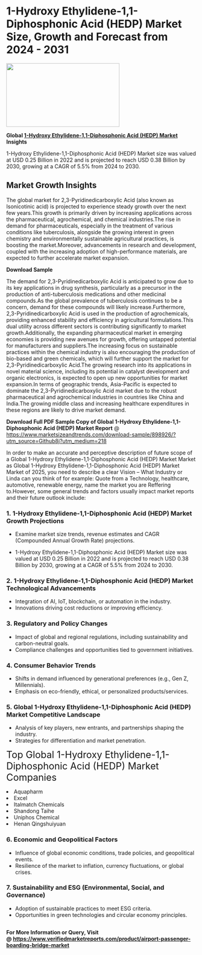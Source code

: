 <H1>1-Hydroxy Ethylidene-1,1-Diphosphonic Acid (HEDP) Market Size, Growth and Forecast from 2024 - 2031</H1><img class="aligncenter size-medium wp-image-584254" src="https://thirdeyenews.in/wp-content/uploads/2024/09/Global-Market-Research-300x168.jpeg" alt="" width="300" height="168" /><p><strong>Global&nbsp;<a href="https://www.marketsizeandtrends.com/download-sample/898926/?utm_source=Github8j?utm_medium=218">1-Hydroxy Ethylidene-1,1-Diphosphonic Acid (HEDP) Market</a> Insights</strong></p><p>1-Hydroxy Ethylidene-1,1-Diphosphonic Acid (HEDP) Market size was valued at USD 0.25 Billion in 2022 and is projected to reach USD 0.38 Billion by 2030, growing at a CAGR of 5.5% from 2024 to 2030.</p><p><h2>Market Growth Insights</h2> <p>The global market for 2,3-Pyridinedicarboxylic Acid (also known as Isonicotinic acid) is projected to experience steady growth over the next few years.This growth is primarily driven by increasing applications across the pharmaceutical, agrochemical, and chemical industries.The rise in demand for pharmaceuticals, especially in the treatment of various conditions like tuberculosis, alongside the growing interest in green chemistry and environmentally sustainable agricultural practices, is boosting the market.Moreover, advancements in research and development, coupled with the increasing adoption of high-performance materials, are expected to further accelerate market expansion.</p> <p><strong>Download Sample</strong></p> <p>The demand for 2,3-Pyridinedicarboxylic Acid is anticipated to grow due to its key applications in drug synthesis, particularly as a precursor in the production of anti-tuberculosis medications and other medicinal compounds.As the global prevalence of tuberculosis continues to be a concern, demand for these compounds will likely increase.Furthermore, 2,3-Pyridinedicarboxylic Acid is used in the production of agrochemicals, providing enhanced stability and efficiency in agricultural formulations.This dual utility across different sectors is contributing significantly to market growth.Additionally, the expanding pharmaceutical market in emerging economies is providing new avenues for growth, offering untapped potential for manufacturers and suppliers.The increasing focus on sustainable practices within the chemical industry is also encouraging the production of bio-based and green chemicals, which will further support the market for 2,3-Pyridinedicarboxylic Acid.The growing research into its applications in novel material science, including its potential in catalyst development and organic electronics, is expected to open up new opportunities for market expansion.In terms of geographic trends, Asia-Pacific is expected to dominate the 2,3-Pyridinedicarboxylic Acid market due to the robust pharmaceutical and agrochemical industries in countries like China and India.The growing middle class and increasing healthcare expenditures in these regions are likely to drive market demand.<p><span class=""><strong>Download Full PDF Sample Copy of Global 1-Hydroxy Ethylidene-1,1-Diphosphonic Acid (HEDP) Market Report</strong> @ <a href="https://www.marketsizeandtrends.com/download-sample/898926/?utm_source=Github8j?utm_medium=218" target="_blank">https://www.marketsizeandtrends.com/download-sample/898926/?utm_source=Github8j?utm_medium=218</a></span></p><p>In order to make an accurate and perceptive description of future scope of a Global&nbsp;1-Hydroxy Ethylidene-1,1-Diphosphonic Acid (HEDP) Market Market as Global&nbsp;1-Hydroxy Ethylidene-1,1-Diphosphonic Acid (HEDP) Market Market of 2025, you need to describe a clear Vision &ndash; What Industry or Linda can you think of for example: Quote from a Technology, healthcare, automotive, renewable energy, name the market you are Reffering to.However, some general trends and factors usually impact market reports and their future outlook include:</p><h3>1.&nbsp;<strong>1-Hydroxy Ethylidene-1,1-Diphosphonic Acid (HEDP) Market Growth Projections</strong></h3><ul><li>Examine market size trends, revenue estimates and CAGR (Compounded Annual Growth Rate) projections.</li><li><p>1-Hydroxy Ethylidene-1,1-Diphosphonic Acid (HEDP) Market size was valued at USD 0.25 Billion in 2022 and is projected to reach USD 0.38 Billion by 2030, growing at a CAGR of 5.5% from 2024 to 2030.</p></li></ul><h3>2.&nbsp;<strong>1-Hydroxy Ethylidene-1,1-Diphosphonic Acid (HEDP) Market Technological Advancements</strong></h3><ul><li>Integration of AI, IoT, blockchain, or automation in the industry.</li><li>Innovations driving cost reductions or improving efficiency.</li></ul><h3>3.&nbsp;<strong>Regulatory and Policy Changes</strong></h3><ul><li>Impact of global and regional regulations, including sustainability and carbon-neutral goals.</li><li>Compliance challenges and opportunities tied to government initiatives.</li></ul><h3>4.&nbsp;<strong>Consumer Behavior Trends</strong></h3><ul><li>Shifts in demand influenced by generational preferences (e.g., Gen Z, Millennials).</li><li>Emphasis on eco-friendly, ethical, or personalized products/services.</li></ul><h3>5.&nbsp;<strong>Global 1-Hydroxy Ethylidene-1,1-Diphosphonic Acid (HEDP) Market Competitive Landscape</strong></h3><ul><li>Analysis of key players, new entrants, and partnerships shaping the industry.</li><li>Strategies for differentiation and market penetration.</li></ul><p data-pm-slice="1 1 []"><span style="color: inherit; font-family: inherit; font-size: 25px;">Top Global 1-Hydroxy Ethylidene-1,1-Diphosphonic Acid (HEDP) Market Companies</span></p><div class="" data-test-id=""><p><li>Aquapharm</li><li> Excel</li><li> Italmatch Chemicals</li><li> Shandong Taihe</li><li> Uniphos Chemical</li><li> Henan Qingshuiyuan</li></p></div><h3>6.&nbsp;<strong>Economic and Geopolitical Factors</strong></h3><ul><li>Influence of global economic conditions, trade policies, and geopolitical events.</li><li>Resilience of the market to inflation, currency fluctuations, or global crises.</li></ul><h3>7.&nbsp;<strong>Sustainability and ESG (Environmental, Social, and Governance)</strong></h3><ul><li>Adoption of sustainable practices to meet ESG criteria.</li><li>Opportunities in green technologies and circular economy principles.</li></ul><h2><strong style="font-size: 14px;">For More Information or Query, Visit @&nbsp;</strong><a style="background-color: #ffffff; font-size: 14px;" href="https://www.marketsizeandtrends.com/report/1-hydroxy-ethylidene-11-diphosphonic-acid-hedp-market/" target="_blank">https://www.verifiedmarketreports.com/product/airport-passenger-boarding-bridge-market</a></h2>